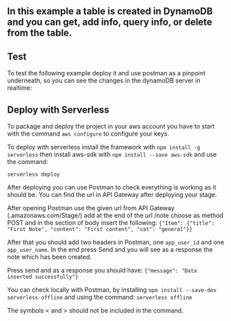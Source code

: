 ## In this example a table is created in DynamoDB and you can get, add info, query info, or delete from  the table.

## Test

To test the following example deploy it and use postman as a pinpoint underneath, so you can see the changes in the dynamoDB server in realtime:

## Deploy with Serverless

To package and deploy the project in your aws account you have to start with the command ```aws configure``` to configure your keys.

To deploy with serverless install the framework with ```npm install -g serverless``` then install aws-sdk with ```npm install --save aws-sdk``` and use the command:

```serverless deploy```

After deploying you can use Postman to check everything is working as it should be. You can find the url in API Gateway after deploying your stage.

After opening Postman use the given url from API Gateway (<given>.amazonaws.com/Stage/) add at the end of the url /note choose as method POST and in the section of body insert the following:
```{"Item": {"title": "First Note", "content": "First content", "cat": "general"}}```

After that you should add two headers in Postman, one ```app_user_id``` and one ```app_user_name```. In the end press Send and you will see as a response the note which has been created.

Press send and as a response you should have:
```{"message": "Data inserted successfully"}```

You can check locally with Postman, by installing ```npm install --save-dev serverless-offline``` and using the command:
```serverless offline```

The symbols < and > should not be included in the command.
